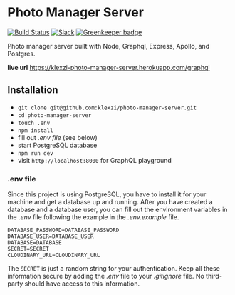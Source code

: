 # Photo Manager Server

[![Build Status](https://travis-ci.org/the-road-to-graphql/fullstack-apollo-express-postgresql-boilerplate.svg?branch=master)](https://travis-ci.org/the-road-to-graphql/fullstack-apollo-express-postgresql-boilerplate) [![Slack](https://slack-the-road-to-learn-react.wieruch.com/badge.svg)](https://slack-the-road-to-learn-react.wieruch.com/) [![Greenkeeper badge](https://badges.greenkeeper.io/the-road-to-graphql/fullstack-apollo-express-postgresql-boilerplate.svg)](https://greenkeeper.io/)

Photo manager server built with Node, Graphql, Express, Apollo, and Postgres.

**live url** https://klexzi-photo-manager-server.herokuapp.com/graphql

## Installation

- `git clone git@github.com:klexzi/photo-manager-server.git`
- `cd photo-manager-server`
- `touch .env`
- `npm install`
- fill out _.env file_ (see below)
- start PostgreSQL database
- `npm run dev`
- visit `http://localhost:8000` for GraphQL playground

### .env file

Since this project is using PostgreSQL, you have to install it for your machine and get a database up and running. After you have created a database and a database user, you can fill out the environment variables in the _.env_ file following the example in the _.env.example_ file.

```
DATABASE_PASSWORD=DATABASE_PASSWORD
DATABASE_USER=DATABASE_USER
DATABASE=DATABASE
SECRET=SECRET
CLOUDINARY_URL=CLOUDINARY_URL
```

The `SECRET` is just a random string for your authentication. Keep all these information secure by adding the _.env_ file to your _.gitignore_ file. No third-party should have access to this information.
